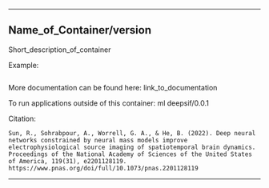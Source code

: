 
----------------------------------
## Name_of_Container/version ##
Short_description_of_container

Example:
```
```

More documentation can be found here: link_to_documentation

To run applications outside of this container: ml deepsif/0.0.1

Citation:
```
Sun, R., Sohrabpour, A., Worrell, G. A., & He, B. (2022). Deep neural networks constrained by neural mass models improve electrophysiological source imaging of spatiotemporal brain dynamics. Proceedings of the National Academy of Sciences of the United States of America, 119(31), e2201128119. https://www.pnas.org/doi/full/10.1073/pnas.2201128119
```

----------------------------------
